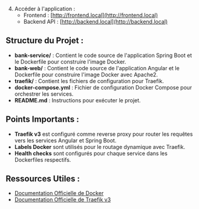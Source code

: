 4. Accéder à l'application :
    - Frontend : [http://frontend.local](http://frontend.local)
    - Backend API : [http://backend.local](http://backend.local)

## Structure du Projet :

- **bank-service/** : Contient le code source de l'application Spring Boot et le Dockerfile pour construire l'image Docker.
- **bank-web/** : Contient le code source de l'application Angular et le Dockerfile pour construire l'image Docker avec Apache2.
- **traefik/** : Contient les fichiers de configuration pour Traefik.
- **docker-compose.yml** : Fichier de configuration Docker Compose pour orchestrer les services.
- **README.md** : Instructions pour exécuter le projet.

## Points Importants :

- **Traefik v3** est configuré comme reverse proxy pour router les requêtes vers les services Angular et Spring Boot.
- **Labels Docker** sont utilisés pour le routage dynamique avec Traefik.
- **Health checks** sont configurés pour chaque service dans les Dockerfiles respectifs.

## Ressources Utiles :

- [Documentation Officielle de Docker](https://docs.docker.com/)
- [Documentation Officielle de Traefik v3](https://doc.traefik.io/traefik/)